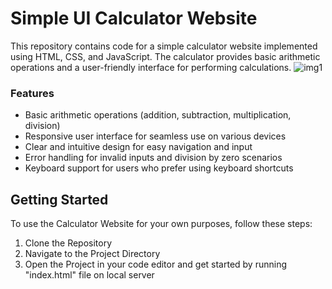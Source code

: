 # Simple UI Calculator Website

This repository contains code for a simple calculator website implemented using HTML, CSS, and JavaScript. The calculator provides basic arithmetic operations and a user-friendly interface for performing calculations.
![img1](https://github.com/tusharma08/Calculator-website/assets/96423502/82ec86da-abd6-4f24-9afe-a3e5272f50c4)


### Features

- Basic arithmetic operations (addition, subtraction, multiplication, division)
- Responsive user interface for seamless use on various devices
- Clear and intuitive design for easy navigation and input
- Error handling for invalid inputs and division by zero scenarios
- Keyboard support for users who prefer using keyboard shortcuts

## Getting Started

To use the Calculator Website for your own purposes, follow these steps:

1. Clone the Repository
2. Navigate to the Project Directory
3. Open the Project in your code editor and get started by running "index.html" file on local server
